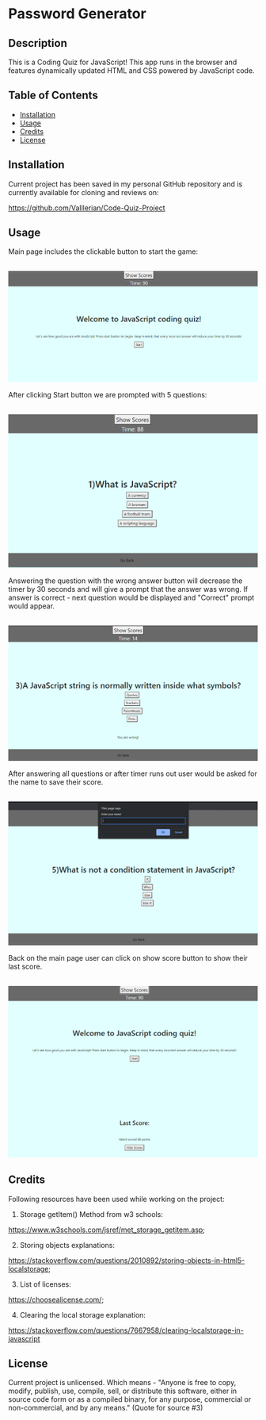 # Password Generator

## Description

This is a Coding Quiz for JavaScript!
This app runs in the browser and features dynamically updated HTML and CSS powered by JavaScript code.


## Table of Contents
- [Installation](#installation)
- [Usage](#usage)
- [Credits](#credits)
- [License](#license)

## Installation
Current project has been saved in my personal GitHub repository and is currently available for cloning and reviews on:

https://github.com/Valllerian/Code-Quiz-Project

## Usage

Main page includes the clickable button to start the game:

<br>
<img alt="Main Page screenchot" src="assets/images/image1.jpg" />
<br>

After clicking Start button we are prompted with 5 questions:

<br>
<img alt="Question and variants" src="assets/images/image2.jpg" />
<br>


Answering the question with the wrong answer button will decrease the timer by 30 seconds and will give a prompt that 
the answer was wrong. If answer is correct - next question would be displayed and "Correct" prompt would appear.

<br>
<img alt="timer decreasing and promts" src="assets/images/image3.jpg" />
<br>

After answering all questions or after timer runs out user would be asked for the name to save their score.

<br>
<img alt="entering name upon completeion" src="assets/images/image4.jpg" />
<br>

Back on the main page user can click on show score button to show their last score.


<br>
<img alt="last score button workability" src="assets/images/image5.jpg" />
<br>


## Credits
Following resources  have been used while working on the project:

1) Storage getItem() Method from w3 schools:

https://www.w3schools.com/jsref/met_storage_getitem.asp;


2) Storing objects explanations:

https://stackoverflow.com/questions/2010892/storing-objects-in-html5-localstorage;


3) List of licenses:

 https://choosealicense.com/;

4) Clearing the local storage explanation:

https://stackoverflow.com/questions/7667958/clearing-localstorage-in-javascript




## License
Current project is unlicensed. Which means - "Anyone is free to copy, modify, publish, use, compile, sell, or
distribute this software, either in source code form or as a compiled
binary, for any purpose, commercial or non-commercial, and by any
means." (Quote for source #3)

